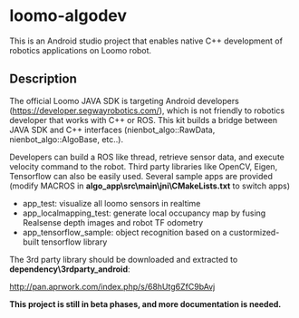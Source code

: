 # loomo-algodev
This is an Android studio project that enables native C++ development of robotics applications on Loomo robot.

## Description
The official Loomo JAVA SDK is targeting Android developers (https://developer.segwayrobotics.com/), which is not friendly to robotics developer that works with C++ or ROS. This kit builds a bridge between JAVA SDK and C++ interfaces (nienbot_algo::RawData, nienbot_algo::AlgoBase, etc..).

Developers can build a ROS like thread, retrieve sensor data, and execute velocity command to the robot. Third party libraries like OpenCV, Eigen, Tensorflow can also be easily used. Several sample apps are provided (modify MACROS in **algo_app\src\main\jni\CMakeLists.txt** to switch apps)
- app_test: visualize all loomo sensors in realtime
- app_localmapping_test: generate local occupancy map by fusing Realsense depth images and robot TF odometry
- app_tensorflow_sample: object recognition based on a custormized-built tensorflow library

The 3rd party library should be downloaded and extracted to **dependency\3rdparty_android**:

http://pan.aprwork.com/index.php/s/68hUtg6ZfC9bAvj

**This project is still in beta phases, and more documentation is needed.**
